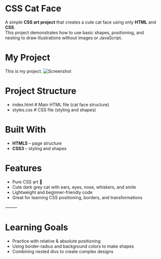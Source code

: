 # CSS Cat Face

A simple **CSS art project** that creates a cute cat face using only **HTML** and **CSS**.  
This project demonstrates how to use basic shapes, positioning, and nesting to draw illustrations without images or JavaScript.


# My Project
This is my project.
![Screenshot](assets/screenshot.png)


# Project Structure
- index.html      # Main HTML file (cat face structure)
- styles.css      # CSS file (styling and shapes)


# Built With
- **HTML5** – page structure
- **CSS3** – styling and shapes


# Features
- Pure CSS art 🎨
- Cute dark grey cat with ears, eyes, nose, whiskers, and smile
- Lightweight and beginner-friendly code
- Great for learning CSS positioning, borders, and transformations

⸻

# Learning Goals
- Practice with relative & absolute positioning
- Using border-radius and background colors to make shapes
- Combining nested divs to create complex designs
